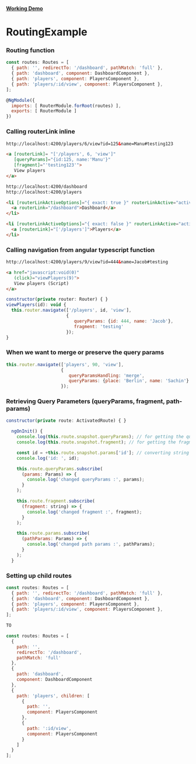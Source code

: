 [**Working Demo**](https://stackblitz.com/edit/github-routing-example)

# RoutingExample


### Routing function
```javascript
const routes: Routes = [
  { path: '', redirectTo: '/dashboard', pathMatch: 'full' },
  { path: 'dashboard', component: DashboardComponent },
  { path: 'players', component: PlayersComponent },
  { path: 'players/:id/view', component: PlayersComponent },
];

@NgModule({
  imports: [ RouterModule.forRoot(routes) ],
  exports: [ RouterModule ]
})
```

### Calling routerLink inline
```html
http://localhost:4200/players/6/view?id=125&name=Manu#testing123
```
```html
<a [routerLink]= "['/players', 6, 'view']" 
   [queryParams]="{id:125, name:'Manu'}" 
   [fragment]="'testing123'">
   View players
</a>
```
```html
http://localhost:4200/dashboard
http://localhost:4200/players
```

```html
<li [routerLinkActiveOptions]="{ exact: true }" routerLinkActive="active">
  <a routerLink="/dashboard">Dashboard</a>
</li>

<li [routerLinkActiveOptions]="{ exact: false }" routerLinkActive="active">
  <a [routerLink]="['/players']">Players</a>
</li>
```

### Calling navigation from angular typescript function
```html
http://localhost:4200/players/9/view?id=444&name=Jacob#testing
```
```html
<a href="javascript:void(0)" 
   (click)="viewPlayers(9)">
   View players (Script)
</a>
```
```javascript
constructor(private router: Router) { }
viewPlayers(id): void {
  this.router.navigate(['/players', id, 'view'], 
                       {
                          queryParams: {id: 444, name: 'Jacob'}, 
                          fragment: 'testing'
                       });
}
```

### When we want to merge or preserve the query params

```javascript
this.router.navigate(['players', 90, 'view'], 
                     {
                        queryParamsHandling: 'merge', 
                        queryParams: {place: 'Berlin', name: 'Sachin'}
                     });
```

### Retrieving Query Parameters (queryParams, fragment, path-params)

```javascript
constructor(private route: ActivatedRoute) { }

  ngOnInit() {
    console.log(this.route.snapshot.queryParams); // for getting the queryParams values
    console.log(this.route.snapshot.fragment); // for getting the fragment values

    const id = +this.route.snapshot.params['id']; // converting string to number
    console.log('id: ', id);

    this.route.queryParams.subscribe(
      (params: Params) => {
        console.log('changed queryParams :', params);
      }
    );

    this.route.fragment.subscribe(
      (fragment: string) => {
        console.log('changed fragment :', fragment);
      }
    );

    this.route.params.subscribe(
      (pathParams: Params) => {
        console.log('changed path params :', pathParams);
      }
    );
  }
```

### Setting up child routes

```javascript
const routes: Routes = [
  { path: '', redirectTo: '/dashboard', pathMatch: 'full' },
  { path: 'dashboard', component: DashboardComponent },
  { path: 'players', component: PlayersComponent },
  { path: 'players/:id/view', component: PlayersComponent },
];

TO

const routes: Routes = [
  {
    path: '',
    redirectTo: '/dashboard',
    pathMatch: 'full'
  },
  {
    path: 'dashboard',
    component: DashboardComponent
  },
  {
    path: 'players', children: [
      {
        path: '',
        component: PlayersComponent
      },
      {
        path: ':id/view',
        component: PlayersComponent
      }
    ]
  }
];
```
